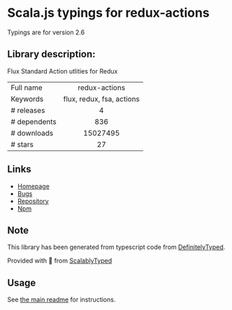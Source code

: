 
# Scala.js typings for redux-actions

Typings are for version 2.6

## Library description:
Flux Standard Action utlities for Redux

|                    |                 |
| ------------------ | :-------------: |
| Full name          | redux-actions |
| Keywords           | flux, redux, fsa, actions |
| # releases         | 4 |
| # dependents       | 836 |
| # downloads        | 15027495 |
| # stars            | 27 |

## Links
- [Homepage](https://github.com/redux-utilities/redux-actions)
- [Bugs](https://github.com/redux-utilities/redux-actions/issues)
- [Repository](https://github.com/redux-utilities/redux-actions)
- [Npm](https://www.npmjs.com/package/redux-actions)
    


## Note
This library has been generated from typescript code from [DefinitelyTyped](https://definitelytyped.org).

Provided with :purple_heart: from [ScalablyTyped](https://github.com/oyvindberg/ScalablyTyped)

## Usage
See [the main readme](../../readme.md) for instructions.


